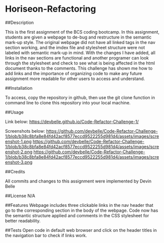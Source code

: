 # Horiseon-Refactoring

##Description

This is the first assignment of the BCS coding bootcamp. In this assignment, students are given a webpage to de-bug and restructure in the semantic mark-up style. The original webpage did not have all linked tags in the nav section working, and the imdex file and stylesheet structure were not labeled with semantic mark-up in mind. With the changes I have added, all links in the nav sections are functional and another programer can look through the stylesheet and check to see what is being affected in the html document thanks to the comments. This challenge has shown me how to add links and the importance of organizing code to make any future assignment more readable for other users to access and understand. 

##Installation

To access, copy the repository in github, then use the git clone function in command line to clone this repository into your local machine. 

##Usage

Link below:
https://devbelle.github.io/Code-Refactor-Challenge-1/

Screenshots below:
https://github.com/devbelle/Code-Refactor-Challenge-1/blob/b38c8bfa8e84fd42acf8577eccd9522255d981d4/assets/images/screenshot-1.png
https://github.com/devbelle/Code-Refactor-Challenge-1/blob/b38c8bfa8e84fd42acf8577eccd9522255d981d4/assets/images/screenshot-2.png
https://github.com/devbelle/Code-Refactor-Challenge-1/blob/b38c8bfa8e84fd42acf8577eccd9522255d981d4/assets/images/screenshot-3.png



##Credits

All commits and changes to this assignment were implemented by Devin Belle

##License
N/A

##Features
Webpage includes three clickable links in the nav header that go to the corresponding section in the body of the webpage. Code now has the semantic structure applied and comments in the CSS stylesheet for better readability. 

##Tests
Open code in default web browser and click on the header titles in the navigation bar to check if links work. 
